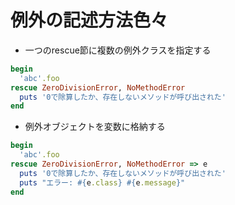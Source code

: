 # 例外の記述方法色々

- 一つのrescue節に複数の例外クラスを指定する

```ruby
begin
  'abc'.foo
rescue ZeroDivisionError, NoMethodError
  puts '0で除算したか、存在しないメソッドが呼び出された'
end
```

- 例外オブジェクトを変数に格納する

```ruby
begin
  'abc'.foo
rescue ZeroDivisionError, NoMethodError => e
  puts '0で除算したか、存在しないメソッドが呼び出された'
  puts "エラー: #{e.class} #{e.message}"
end
```

